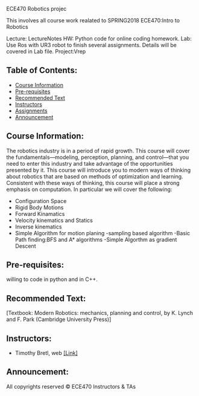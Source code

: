 ECE470 Robotics projec

This involves all course work realated to SPRING2018 ECE470:Intro to Robotics

Lecture: LectureNotes 
HW: Python code for online coding homework.
Lab: Use Ros with UR3 robot to finish several assignments. Details will be covered in Lab file.
Project:Vrep

## Table of Contents:

* [Course Information](#course-information)
* [Pre-requisites](#pre-requisites)
* [Recommended Text](#recommended-text)
* [Instructors](#instructors)
* [Assignments](#assignments)
* [Announcement](#announcement)


## Course Information:
The robotics industry is in a period of rapid growth. This course will cover the fundamentals—modeling, perception, planning, and control—that you need to enter this industry and take advantage of the opportunities presented by it. This course will introduce you to modern ways of thinking about robotics that are based on methods of optimization and learning. Consistent with these ways of thinking, this course will place a strong emphasis on computation.
In particular we will cover the following: 

- Configuration Space
- Rigid Body Motions
- Forward Kinamatics
- Velocity kinematics and Statics
- Inverse kinematics
- Simple Algorithm for motion planing
	-sampling based algorithm
-Basic Path finding:BFS and A* algorithms
-Simple Algorthm as gradient Descent  

## Pre-requisites: 
 willing to code in python and in C++. 

## Recommended Text: 
[Textbook: Modern Robotics: mechanics, planning and control, by K. Lynch and F. Park (Cambridge University Press)]
## Instructors:
- Timothy Bretl, web [[Link]](https://ece.illinois.edu/directory/profile/tbretl/)
## Announcement:
All copyrights reserved © ECE470  Instructors & TAs


